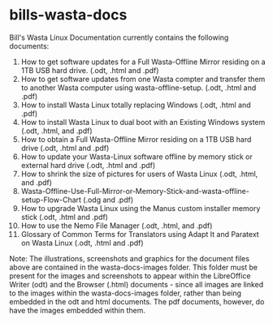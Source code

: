 # bills-wasta-docs
Bill's Wasta Linux Documentation currently contains the following documents:
1. How to get software updates for a Full Wasta-Offline Mirror residing on a 1TB USB hard drive. (.odt, .html and .pdf)
2. How to get software updates from one Wasta compter and transfer them to another Wasta computer using wasta-offline-setup. (.odt, .html and .pdf)
3. How to install Wasta Linux totally replacing Windows (.odt, .html and .pdf)
4. How to install Wasta Linux to dual boot with an Existing Windows system (.odt, .html, and .pdf)
5. How to obtain a Full Wasta-Offline Mirror residing on a 1TB USB hard drive (.odt, .html and .pdf)
6. How to update your Wasta-Linux software offline by memory stick or external hard drive (.odt, .html and .pdf)
7. How to shrink the size of pictures for users of Wasta Linux (.odt, .html, and .pdf)
8. Wasta-Offline-Use-Full-Mirror-or-Memory-Stick-and-wasta-offline-setup-Flow-Chart (.odg and .pdf)
9. How to upgrade Wasta Linux using the Manus custom installer memory stick (.odt, .html and .pdf)
10. How to use the Nemo File Manager (.odt, .html, and .pdf)
11. Glossary of Common Terms for Translators using Adapt It and Paratext on Wasta Linux (.odt, .html and .pdf)

Note: The illustrations, screenshots and graphics for the document files above are
   contained in the wasta-docs-images folder. This folder must be present for
   the images and screenshots to appear within the LibreOffice Writer (odt) and
   the Browser (.html) documents - since all images are linked to the images
   within the wasta-docs-images folder, rather than being embedded in the odt 
   and html documents. The pdf documents, however, do have the images embedded
   within them.
